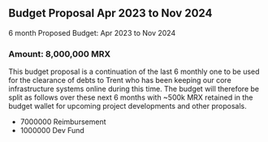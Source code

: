 ## Budget Proposal Apr 2023 to Nov 2024

6 month Proposed Budget: Apr 2023 to Nov 2024

### Amount: 8,000,000 MRX

This budget proposal is a continuation of the last 6 monthly one to be used for the clearance of debts to Trent who has been keeping our core infrastructure systems online during this time.
The budget will therefore be split as follows over these next 6 months with ~500k MRX retained in the budget wallet for upcoming project developments and other proposals.

- 7000000 Reimbursement
- 1000000 Dev Fund
